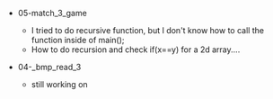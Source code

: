 * 05-match_3_game
  * I tried to do recursive function, but I don't know how to call the function inside of main();
  * How to do recursion and check if(x==y) for a 2d array....


* 04-_bmp_read_3
  * still working on
